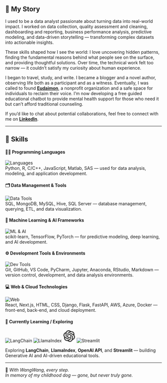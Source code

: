 ## 💫 My Story
I used to be a data analyst passionate about turning data into real-world impact. I worked on data collection, quality assessment and cleaning, dashboarding and reporting, business performance analysis, predictive modeling, and data-driven storytelling — transforming complex datasets into actionable insights.

These skills shaped how I see the world: I love uncovering hidden patterns, finding the fundamental reasons behind what people see on the surface, and providing thoughtful solutions. Over time, the technical work felt too narrow — it couldn’t satisfy my curiosity about human experience.

I began to travel, study, and write. I became a blogger and a novel author, observing life both as a participant and as a witness. Eventually, I was called to found [**Eudaimon**](https://EudaimonAI.org), a nonprofit organization and a safe space for individuals to reclaim their voice. I’m now developing a free guided educational chatbot to provide mental health support for those who need it but can’t afford traditional counseling.

If you’d like to chat about potential collaborations, feel free to connect with me on [**LinkedIn**](https://linkedin.com/in/weimengduan#gh-light-mode-only).

---

## 🧠 Skills

#### 🧑‍💻 Programming Languages
![Languages](https://skillicons.dev/icons?i=python,r,cpp,js,matlab,sas,c)  
Python, R, C/C++, JavaScript, Matlab, SAS — used for data analysis, modeling, and application development.

#### 🗂️ Data Management & Tools
![Data Tools](https://skillicons.dev/icons?i=mysql,mongodb,hive,sqlserver)  
SQL, MongoDB, MySQL, Hive, SQL Server — database management, querying, ETL, and data visualization.

#### 🤖 Machine Learning & AI Frameworks
![ML & AI](https://skillicons.dev/icons?i=sklearn,tensorflow,pytorch)  
scikit-learn, TensorFlow, PyTorch — for predictive modeling, deep learning, and AI development.

#### ⚙️ Development Tools & Environments
![Dev Tools](https://skillicons.dev/icons?i=git,github,vscode,jupyter,anaconda,pycharm,rstudio,markdown)  
Git, GitHub, VS Code, PyCharm, Jupyter, Anaconda, RStudio, Markdown — version control, development, and data analysis environments.

#### 💻 Web & Cloud Technologies
![Web](https://skillicons.dev/icons?i=react,next,html,css,django,flask,fastapi,aws,azure,docker)  
React, Next.js, HTML, CSS, Django, Flask, FastAPI, AWS, Azure, Docker — front-end, back-end, and cloud deployment.

#### 🚀 Currently Learning / Exploring
<img src="./img/langchain.svg" width="40" height="40" alt="LangChain" />
<img src="./img/llamaindex.svg" width="40" height="40" alt="LlamaIndex" />
<img src="./img/openai.svg" width="40" height="40" alt="OpenAI" />
<img src="./img/streamlit.svg" width="40" height="40" alt="Streamlit" />

Exploring **LangChain**, **LlamaIndex**, **OpenAI API**, and **Streamlit** — building Generative AI and AI-driven educational tools.

---

🐾 *With WangWang, every step.*  
*In memory of my childhood dog — gone, but never truly gone.*
